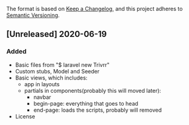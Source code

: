 The format is based on [Keep a Changelog](https://keepachangelog.com/en/1.0.0/),
and this project adheres to [Semantic Versioning](https://semver.org/spec/v2.0.0.html).

## [Unreleased] 2020-06-19
### Added
- Basic files from "$ laravel new Trivrr"
- Custom stubs, Model and Seeder
- Basic views, which includes:
	- app in layouts
	- partials in components(probably this will moved later):
		- navbar
		- begin-page: everything that goes to head
		- end-page: loads the scripts, probably will removed
- License